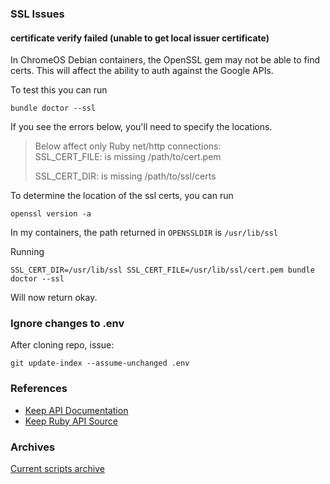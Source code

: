 ### SSL Issues
#### certificate verify failed (unable to get local issuer certificate)

In ChromeOS Debian containers, the OpenSSL gem may not be able to find certs. This will affect the ability to auth against the Google APIs.

To test this you can run

```
bundle doctor --ssl
```
If you see the errors below, you'll need to specify the locations.
>
> Below affect only Ruby net/http connections:  
> SSL_CERT_FILE: is missing /path/to/cert.pem  
>
> SSL_CERT_DIR:  is missing /path/to/ssl/certs

To determine the location of the ssl certs, you can run
```
openssl version -a
```

In my containers, the path returned in `OPENSSLDIR` is `/usr/lib/ssl`

Running 
```
SSL_CERT_DIR=/usr/lib/ssl SSL_CERT_FILE=/usr/lib/ssl/cert.pem bundle doctor --ssl
```
Will now return okay. 


### Ignore changes to .env
After cloning repo, issue:
```
git update-index --assume-unchanged .env
```

### References

* [Keep API Documentation](https://developers.google.com/workspace/keep)
* [Keep Ruby API Source](https://github.com/googleapis/google-api-ruby-client/tree/main/generated/google-apis-keep_v1)

### Archives

[Current scripts archive](https://github.com/csolallo/Groceries/actions/runs/17106242405/artifacts/3811623662)
